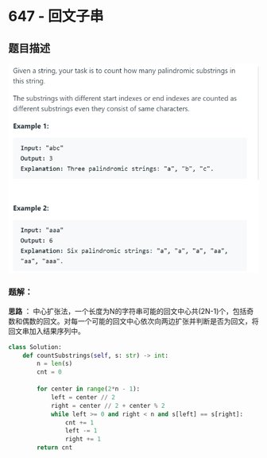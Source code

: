 # 647 - 回文子串

## 题目描述
![problem](images/647.png)


### 题解：
**思路** ： 中心扩张法，一个长度为N的字符串可能的回文中心共(2N-1)个，包括奇数和偶数的回文。对每一个可能的回文中心依次向两边扩张并判断是否为回文，将回文串加入结果序列中。  

```python
class Solution:
    def countSubstrings(self, s: str) -> int:
        n = len(s)
        cnt = 0
        
        for center in range(2*n - 1):
            left = center // 2
            right = center // 2 + center % 2
            while left >= 0 and right < n and s[left] == s[right]:
                cnt += 1
                left -= 1
                right += 1
        return cnt
```
